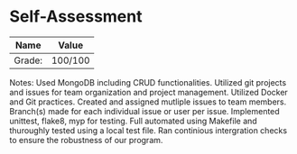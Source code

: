 # Self-Assessment
| Name       | Value          |
| ------- |:-------------:|
| Grade: |  100/100 |
Notes:  Used MongoDB including CRUD functionalities. Utilized git projects and issues for team organization and project management. Utilized Docker and Git practices. Created and assigned mutliple issues to team members. Branch(s) made for each individual issue or user per issue. Implemented unittest, flake8, myp for testing. Full automated using Makefile and thuroughly tested using a local test file. Ran continious intergration checks to ensure the robustness of our program.
